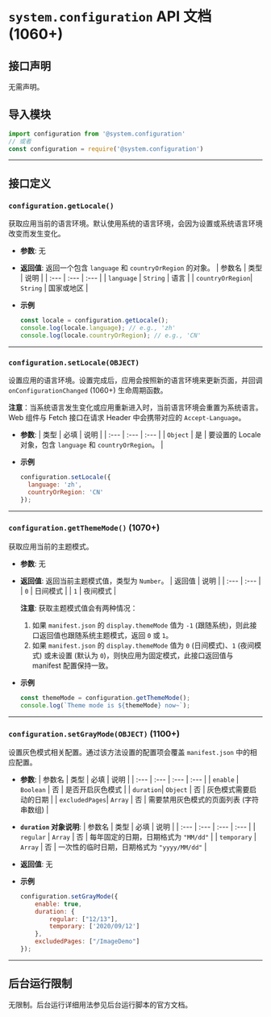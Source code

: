 
# `system.configuration` API 文档 (1060+)

## 接口声明
无需声明。

## 导入模块
```javascript
import configuration from '@system.configuration'
// 或者
const configuration = require('@system.configuration')
```

---

## 接口定义

### `configuration.getLocale()`
获取应用当前的语言环境。默认使用系统的语言环境，会因为设置或系统语言环境改变而发生变化。

- **参数**: 无

- **返回值**: 返回一个包含 `language` 和 `countryOrRegion` 的对象。
    | 参数名 | 类型 | 说明 |
    | :--- | :--- | :--- |
    | `language` | `String` | 语言 |
    | `countryOrRegion`| `String` | 国家或地区 |

- **示例**
    ```javascript
    const locale = configuration.getLocale();
    console.log(locale.language); // e.g., 'zh'
    console.log(locale.countryOrRegion); // e.g., 'CN'
    ```

---

### `configuration.setLocale(OBJECT)`
设置应用的语言环境。设置完成后，应用会按照新的语言环境来更新页面，并回调 `onConfigurationChanged` (1060+) 生命周期函数。

**注意**：当系统语言发生变化或应用重新进入时，当前语言环境会重置为系统语言。Web 组件与 Fetch 接口在请求 Header 中会携带对应的 `Accept-Language`。

- **参数**:
    | 类型 | 必填 | 说明 |
    | :--- | :--- | :--- |
    | `Object` | 是 | 要设置的 Locale 对象，包含 `language` 和 `countryOrRegion`。 |

- **示例**
    ```javascript
    configuration.setLocale({
      language: 'zh',
      countryOrRegion: 'CN'
    });
    ```

---

### `configuration.getThemeMode()` (1070+)
获取应用当前的主题模式。

- **参数**: 无

- **返回值**:
    返回当前主题模式值，类型为 `Number`。
    | 返回值 | 说明 |
    | :--- | :--- |
    | `0` | 日间模式 |
    | `1` | 夜间模式 |

    **注意**: 获取主题模式值会有两种情况：
    1.  如果 `manifest.json` 的 `display.themeMode` 值为 `-1` (跟随系统)，则此接口返回值也跟随系统主题模式，返回 `0` 或 `1`。
    2.  如果 `manifest.json` 的 `display.themeMode` 值为 `0` (日间模式)、`1` (夜间模式) 或未设置 (默认为 `0`)，则快应用为固定模式，此接口返回值与 manifest 配置保持一致。

- **示例**
    ```javascript
    const themeMode = configuration.getThemeMode();
    console.log(`Theme mode is ${themeMode} now~`);
    ```

---

### `configuration.setGrayMode(OBJECT)` (1100+)
设置灰色模式相关配置。通过该方法设置的配置项会覆盖 `manifest.json` 中的相应配置。

- **参数**:
    | 参数名 | 类型 | 必填 | 说明 |
    | :--- | :--- | :--- | :--- |
    | `enable` | `Boolean` | 否 | 是否开启灰色模式 |
    | `duration`| `Object` | 否 | 灰色模式需要启动的日期 |
    | `excludedPages`| `Array` | 否 | 需要禁用灰色模式的页面列表 (字符串数组) |

- **`duration` 对象说明**:
    | 参数名 | 类型 | 必填 | 说明 |
    | :--- | :--- | :--- | :--- |
    | `regular` | `Array` | 否 | 每年固定的日期，日期格式为 `"MM/dd"` |
    | `temporary` | `Array` | 否 | 一次性的临时日期，日期格式为 `"yyyy/MM/dd"` |

- **返回值**: 无

- **示例**
    ```javascript
    configuration.setGrayMode({
        enable: true,
        duration: {
            regular: ["12/13"],
            temporary: ['2020/09/12']
        },
        excludedPages: ["/ImageDemo"]
    });
    ```

---

## 后台运行限制
无限制。后台运行详细用法参见后台运行脚本的官方文档。
